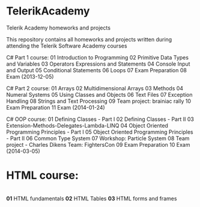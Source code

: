 TelerikAcademy
==============

Telerik Academy homeworks and projects

This repository contains all homeworks and projects written during attending the Telerik Software Academy courses

 C# Part 1 course:
01 Introduction to Programming
02 Primitive Data Types and Variables
03 Operators Expressions and Statements
04 Console Input and Output
05 Conditional Statements
06 Loops
07 Exam Preparation
08 Exam (2013-12-05)

 C# Part 2 course:
01 Arrays
02 Multidimensional Arrays
03 Methods
04 Numeral Systems
05 Using Classes and Objects
06 Text Files
07 Exception Handling
08 Strings and Text Processing
09 Team project: brainiac rally
10 Exam Preparation
11 Exam (2014-01-24)

 C# OOP course:
01 Defining Classes - Part I
02 Defining Classes - Part II
03 Extension-Methods-Delegates-Lambda-LINQ
04 Object Oriented Programming Principles - Part I
05 Object Oriented Programming Principles - Part II
06 Common Type System
07 Workshop: Particle System
08 Team project - Charles Dikens Team: FightersCon
09 Exam Preparation
10 Exam (2014-03-05)

<h1>HTML course:</h1><br/>
<b>01</b> HTML fundamentals
<b>02</b> HTML Tables
<b>03</b> HTML forms and frames